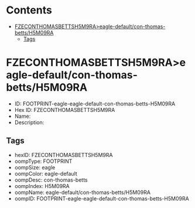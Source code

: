 



Contents
========

* [FZECONTHOMASBETTSH5M9RA>eagle-default/con-thomas-betts/H5M09RA](#fzeconthomasbettsh5m9raeagle-defaultcon-thomas-bettsh5m09ra)
	* [Tags](#tags)

# FZECONTHOMASBETTSH5M9RA>eagle-default/con-thomas-betts/H5M09RA

- ID: FOOTPRINT-eagle-eagle-default-con-thomas-betts-H5M09RA
- Hex ID: FZECONTHOMASBETTSH5M9RA
- Name: 
- Description: 

## Tags

- hexID: FZECONTHOMASBETTSH5M9RA
- oompType: FOOTPRINT
- oompSize: eagle
- oompColor: eagle-default
- oompDesc: con-thomas-betts
- oompIndex: H5M09RA
- oompName: eagle-default/con-thomas-betts/H5M09RA
- oompID: FOOTPRINT-eagle-eagle-default-con-thomas-betts-H5M09RA
